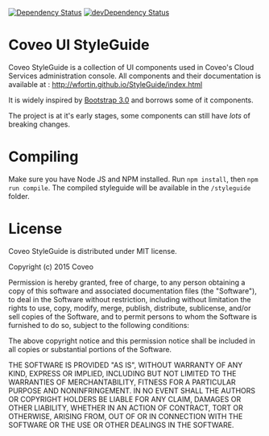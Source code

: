 [![Dependency Status](https://david-dm.org/wfortin/StyleGuide.svg?style=flat)](https://david-dm.org/wfortin/StyleGuide)
[![devDependency Status](https://david-dm.org/wfortin/StyleGuide/dev-status.svg?style=flat)](https://david-dm.org/wfortin/StyleGuide#info=devDependencies)

Coveo UI StyleGuide
===================

Coveo StyleGuide is a collection of UI components used in Coveo's Cloud Services administration console. All components and their documentation is available at : http://wfortin.github.io/StyleGuide/index.html

It is widely inspired by [Bootstrap 3.0](https://github.com/twbs/bootstrap) and borrows some of it components.

The project is at it's early stages, some components can still have _lots_ of breaking changes.

# Compiling

Make sure you have Node JS and NPM installed.
Run `npm install`, then `npm run compile`.
The compiled styleguide will be available in the `/styleguide` folder.


# License

Coveo StyleGuide is distributed under MIT license.

Copyright (c) 2015 Coveo

Permission is hereby granted, free of charge, to any person obtaining a
copy of this software and associated documentation files (the "Software"),
to deal in the Software without restriction, including without limitation
the rights to use, copy, modify, merge, publish, distribute, sublicense,
and/or sell copies of the Software, and to permit persons to whom the
Software is furnished to do so, subject to the following conditions:

The above copyright notice and this permission notice shall be included in
all copies or substantial portions of the Software.

THE SOFTWARE IS PROVIDED "AS IS", WITHOUT WARRANTY OF ANY KIND, EXPRESS OR
IMPLIED, INCLUDING BUT NOT LIMITED TO THE WARRANTIES OF MERCHANTABILITY,
FITNESS FOR A PARTICULAR PURPOSE AND NONINFRINGEMENT. IN NO EVENT SHALL THE
AUTHORS OR COPYRIGHT HOLDERS BE LIABLE FOR ANY CLAIM, DAMAGES OR OTHER
LIABILITY, WHETHER IN AN ACTION OF CONTRACT, TORT OR OTHERWISE, ARISING
FROM, OUT OF OR IN CONNECTION WITH THE SOFTWARE OR THE USE OR OTHER
DEALINGS IN THE SOFTWARE.
